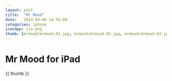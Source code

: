 ```yaml
---
layout: post
title:  "Mr Mood"
date:   2014-04-06 14:55:00
categories: iphone
iconapp: ico.png
thumb: [mrmood/mrmood-01.jpg, mrmood/mrmood-02.jpg, mrmood/mrmood-03.jpg, mrmood/mrmood-04.jpg]
---
```


# Mr Mood for iPad
{{ thumb }}
